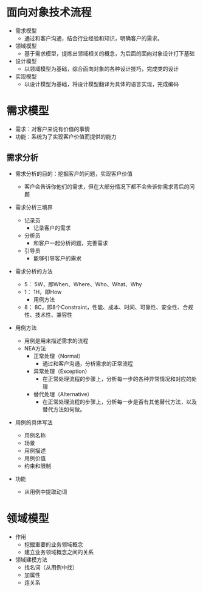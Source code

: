 # 面向对象技术流程
- 需求模型
    * 通过和客户沟通，结合行业经验和知识，明确客户的需求。
- 领域模型
    * 基于需求模型，提炼出领域相关的概念，为后面的面向对象设计打下基础
- 设计模型
    * 以领域模型为基础，综合面向对象的各种设计技巧，完成类的设计
- 实现模型
    * 以设计模型为基础，将设计模型翻译为具体的语言实现，完成编码


# 需求模型
- 需求：对客户来说有价值的事情
- 功能：系统为了实现客户价值而提供的能力

## 需求分析
- 需求分析的目的：挖掘客户的问题，实现客户价值
    * 客户会告诉你他们的需求，但在大部分情况下都不会告诉你需求背后的问题
- 需求分析三境界
    * 记录员
        * 记录客户的需求
    * 分析员
        * 和客户一起分析问题，完善需求
    * 引导员
        * 能够引导客户的需求
- 需求分析的方法
    * 5： 5W，即When、Where、Who、What、Why
    * 1： 1H，即How
        * 用例方法
    * 8： 8C，即8个Constraint，性能、成本、时间、可靠性、安全性、合规性、技术性、兼容性
- 用例方法
    * 用例是用来描述需求的流程
    * NEA方法
        * 正常处理（Normal）
            - 通过和客户沟通，分析需求的正常流程
        * 异常处理（Exception）
            - 在正常处理流程的步骤上，分析每一步的各种异常情况和对应的处理
        * 替代处理（Alternative）
            - 在正常处理流程的步骤上，分析每一步是否有其他替代方法，以及替代方法如何做。
- 用例的具体写法
    * 用例名称
    * 场景
    * 用例描述
    * 用例价值
    * 约束和限制

- 功能
    * 从用例中提取动词

# 领域模型
- 作用
    * 挖掘重要的业务领域概念
    * 建立业务领域概念之间的关系
- 领域建模方法
    * 找名词（从用例中找）
    * 加属性
    * 连关系
